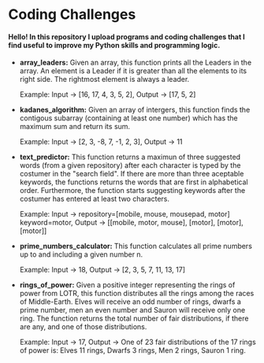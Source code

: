 # Coding Challenges

#### Hello! In this repository I upload programs and coding challenges that I find useful to improve my Python skills and programming logic.

- **array_leaders:** Given an array, this function prints all the Leaders in the array. An element is a Leader if it is greater than all the elements to its right side. The rightmost element is always a leader.
  
  Example: Input -> [16, 17, 4, 3, 5, 2], Output -> [17, 5, 2]

- **kadanes_algorithm:** Given an array of intergers, this function finds the contigous subarray (containing at least one number) which 
    has the maximum sum and return its sum.

  Example: Input -> [2, 3, -8, 7, -1, 2, 3], Output -> 11

- **text_predictor:** This function returns a maximun of three suggested words (from a given repository) after each character is typed by the costumer in the "search field". If there are more than three aceptable keywords, the functions returns the words that are first in alphabetical order. Furthermore, 
    the function starts suggesting keywords after the costumer has entered at least two characters.

  Example: Input -> repository=[mobile, mouse, mousepad, motor] keyword=motor, Output -> [[mobile, motor, mouse], [motor], [motor], [motor]]

- **prime_numbers_calculator:** This function calculates all prime numbers up to and including a given number n.

  Example: Input -> 18, Output -> [2, 3, 5, 7, 11, 13, 17]

- **rings_of_power:** Given a positive integer representing the rings of power from LOTR, this function distributes all the rings among the races 
    of Middle-Earth. Elves will receive an odd number of rings, dwarfs a prime number, men an even number and Sauron will receive only one ring.
    The function returns the total number of fair distributions, if there are any, and one of those distributions.

  Example: Input -> 17,    Output -> One of 23 fair distributions of the 17 rings of power is: Elves 11 rings, Dwarfs 3 rings, Men 2 rings, Sauron 1 ring.
 
